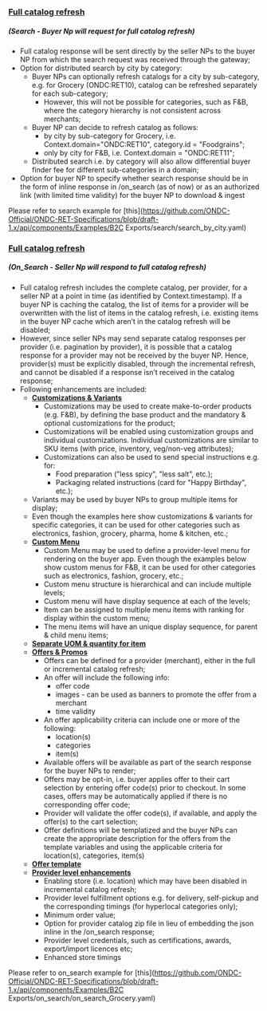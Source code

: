 ### <ins>Full catalog refresh</ins> <h5>(Search - Buyer Np will request for full catalog refresh)</h5>
* Full catalog response will be sent directly by the seller NPs to the buyer NP from which the search request was received through the gateway;
* Option for distributed search by city by category:
    * Buyer NPs can optionally refresh catalogs for a city by sub-category, e.g. for Grocery (ONDC:RET10), catalog can be refreshed separately for each sub-category;
        * However, this will not be possible for categories, such as F&B, where the category hierarchy is not consistent across merchants;
    * Buyer NP can decide to refresh catalog as follows:
        * by city by sub-category for Grocery, i.e. Context.domain="ONDC:RET10", category.id = "Foodgrains";
        * only by city for F&B, i.e. Context.domain = "ONDC:RET11";
    * Distributed search i.e. by category will also allow differential buyer finder fee for different sub-categories in a domain;
* Option for buyer NP to specify whether search response should be in the form of inline response in /on_search (as of now) or as an authorized link (with limited time validity) for the buyer NP to download & ingest

Please refer to search example for [this](https://github.com/ONDC-Official/ONDC-RET-Specifications/blob/draft-1.x/api/components/Examples/B2C Exports/search/search_by_city.yaml)

### <ins>Full catalog refresh</ins> <h5>(On_Search - Seller Np will respond to full catalog refresh)</h5>
* Full catalog refresh includes the complete catalog, per provider, for a seller NP at a point in time (as identified by Context.timestamp). If a buyer NP is caching the catalog, the list of items for a provider will be overwritten with the list of items in the catalog refresh, i.e. existing items in the buyer NP cache which aren’t in the catalog refresh will be disabled;
* However, since seller NPs may send separate catalog responses per provider (i.e. pagination by provider), it is possible that a catalog response for a provider may not be received by the buyer NP. Hence, provider(s) must be explicitly disabled, through the incremental refresh, and cannot be disabled if a response isn’t received in the catalog response;
* Following enhancements are included:
    * <ins> **Customizations & Variants** </ins>
        * Customizations may be used to create make-to-order products (e.g. F&B), by defining the base product and the mandatory & optional customizations for the product;
        * Customizations will be enabled using customization groups and individual customizations. Individual customizations are similar to SKU items (with price, inventory, veg/non-veg attributes);
        * Customizations can also be used to send special instructions e.g. for:
            * Food preparation ("less spicy", "less salt", etc.);
            * Packaging related instructions (card for "Happy Birthday", etc.);
    * Variants may be used by buyer NPs to group multiple items for display;
    * Even though the examples here show customizations & variants for specific categories, it can be used for other categories such as electronics, fashion, grocery, pharma, home & kitchen, etc.;
    * <ins> **Custom Menu** </ins>
        * Custom Menu may be used to define a provider-level menu for rendering on the buyer app. Even though the examples below show custom menus for F&B, it can be used for other categories such as electronics, fashion, grocery, etc.;
        * Custom menu structure is hierarchical and can include multiple levels;
        * Custom menu will have display sequence at each of the levels;
        * Item can be assigned to multiple menu items with ranking for display within the custom menu;
        * The menu items will have an unique display sequence, for parent & child menu items;
    * <ins> **Separate UOM & quantity for item** </ins>
    * <ins> **Offers & Promos** </ins>
        * Offers can be defined for a provider (merchant), either in the full or incremental catalog refresh;
        * An offer will include the following info:
            * offer code
            * images - can be used as banners to promote the offer from a merchant
            * time validity
        * An offer applicability criteria can include one or more of the following:
            * location(s)
            * categories
            * item(s)
        * Available offers will be available as part of the search response for the buyer NPs to render;
        * Offers may be opt-in, i.e. buyer applies offer to their cart selection by entering offer code(s) prior to checkout. In some cases, offers may be automatically applied if there is no corresponding offer code;
        * Provider will validate the offer code(s), if available, and apply the offer(s) to the cart selection;
        * Offer definitions will be templatized and the buyer NPs can create the appropriate description for the offers from the template variables and using the applicable criteria for location(s), categories, item(s)
    * <ins> **Offer template** </ins>
    * <ins> **Provider level enhancements** </ins>
        * Enabling store (i.e. location) which may have been disabled in incremental catalog refresh;
        * Provider level fulfillment options e.g. for delivery, self-pickup and the corresponding timings (for hyperlocal categories only);
        * Minimum order value;
        * Option for provider catalog zip file in lieu of embedding the json inline in the /on_search response;
        * Provider level credentials, such as certifications, awards, export/import licences etc;
        * Enhanced store timings

Please refer to on_search example for [this](https://github.com/ONDC-Official/ONDC-RET-Specifications/blob/draft-1.x/api/components/Examples/B2C Exports/on_search/on_search_Grocery.yaml)




        


